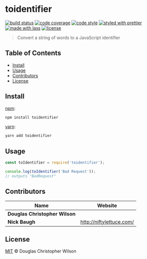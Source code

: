 # toidentifier

[![build status](https://img.shields.io/travis/koajs/toidentifier.svg)](https://travis-ci.org/koajs/toidentifier)
[![code coverage](https://img.shields.io/codecov/c/github/koajs/toidentifier.svg)](https://codecov.io/gh/koajs/toidentifier)
[![code style](https://img.shields.io/badge/code_style-XO-5ed9c7.svg)](https://github.com/sindresorhus/xo)
[![styled with prettier](https://img.shields.io/badge/styled_with-prettier-ff69b4.svg)](https://github.com/prettier/prettier)
[![made with lass](https://img.shields.io/badge/made_with-lass-95CC28.svg)](https://lass.js.org)
[![license](https://img.shields.io/github/license/koajs/toidentifier.svg)](LICENSE)

> Convert a string of words to a JavaScript identifier


## Table of Contents

* [Install](#install)
* [Usage](#usage)
* [Contributors](#contributors)
* [License](#license)


## Install

[npm][]:

```sh
npm install toidentifier
```

[yarn][]:

```sh
yarn add toidentifier
```


## Usage

```js
const toIdentifier = require('toidentifier');

console.log(toIdentifier('Bad Request'));
// outputs "BadRequest"
```


## Contributors

| Name                           | Website                    |
| ------------------------------ | -------------------------- |
| **Douglas Christopher Wilson** |                            |
| **Nick Baugh**                 | <http://niftylettuce.com/> |


## License

[MIT](LICENSE) © Douglas Christopher Wilson


##

[npm]: https://www.npmjs.com/

[yarn]: https://yarnpkg.com/
